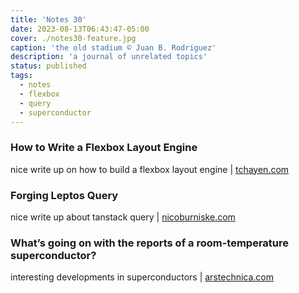 ```yaml
---
title: 'Notes 30'
date: 2023-08-13T06:43:47-05:00
cover: ./notes30-feature.jpg
caption: 'the old stadium © Juan B. Rodriguez'
description: 'a journal of unrelated topics'
status: published
tags:
  - notes
  - flexbox
  - query
  - superconductor
---
```


### How to Write a Flexbox Layout Engine

nice write up on how to build a flexbox layout engine |
[tchayen.com](https://tchayen.com/how-to-write-a-flexbox-layout-engine)

### Forging Leptos Query

nice write up about tanstack query | [nicoburniske.com](https://www.nicoburniske.com/thoughts/forging_leptos_query)

### What’s going on with the reports of a room-temperature superconductor?

interesting developments in superconductors | [arstechnica.com](https://arstechnica.com/science/2023/08/whats-going-on-with-the-reports-of-a-room-temperature-superconductor/)
